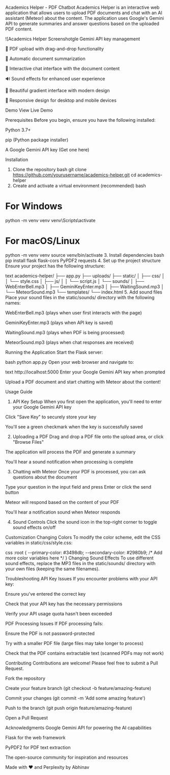 Academics Helper - PDF Chatbot
Academics Helper is an interactive web application that allows users to upload PDF documents and chat with an AI assistant (Meteor) about the content. The application uses Google's Gemini API to generate summaries and answer questions based on the uploaded PDF content.

![Academics Helper Screenshotgle Gemini API key management

📄 PDF upload with drag-and-drop functionality

📝 Automatic document summarization

💬 Interactive chat interface with the document content

🔊 Sound effects for enhanced user experience

🎨 Beautiful gradient interface with modern design

📱 Responsive design for desktop and mobile devices

Demo
View Live Demo

Prerequisites
Before you begin, ensure you have the following installed:

Python 3.7+

pip (Python package installer)

A Google Gemini API key (Get one here)

Installation
1. Clone the repository
bash
git clone https://github.com/yourusername/academics-helper.git
cd academics-helper
2. Create and activate a virtual environment (recommended)
bash
# For Windows
python -m venv venv
venv\Scripts\activate

# For macOS/Linux
python -m venv venv
source venv/bin/activate
3. Install dependencies
bash
pip install flask flask-cors PyPDF2 requests
4. Set up the project structure
Ensure your project has the following structure:

text
academics-helper/
├── app.py
├── uploads/
├── static/
│   ├── css/
│   │   └── style.css
│   ├── js/
│   │   └── script.js
│   └── sounds/
│       ├── WebEnterBell.mp3
│       ├── GeminiKeyEnter.mp3
│       ├── WaitingSound.mp3
│       └── MeteorSound.mp3
└── templates/
    └── index.html
5. Add sound files
Place your sound files in the static/sounds/ directory with the following names:

WebEnterBell.mp3 (plays when user first interacts with the page)

GeminiKeyEnter.mp3 (plays when API key is saved)

WaitingSound.mp3 (plays when PDF is being processed)

MeteorSound.mp3 (plays when chat responses are received)

Running the Application
Start the Flask server:

bash
python app.py
Open your web browser and navigate to:

text
http://localhost:5000
Enter your Google Gemini API key when prompted

Upload a PDF document and start chatting with Meteor about the content!

Usage Guide
1. API Key Setup
When you first open the application, you'll need to enter your Google Gemini API key

Click "Save Key" to securely store your key

You'll see a green checkmark when the key is successfully saved

2. Uploading a PDF
Drag and drop a PDF file onto the upload area, or click "Browse Files"

The application will process the PDF and generate a summary

You'll hear a sound notification when processing is complete

3. Chatting with Meteor
Once your PDF is processed, you can ask questions about the document

Type your question in the input field and press Enter or click the send button

Meteor will respond based on the content of your PDF

You'll hear a notification sound when Meteor responds

4. Sound Controls
Click the sound icon in the top-right corner to toggle sound effects on/off

Customization
Changing Colors
To modify the color scheme, edit the CSS variables in static/css/style.css:

css
:root {
    --primary-color: #3498db;
    --secondary-color: #2980b9;
    /* Add more color variables here */
}
Changing Sound Effects
To use different sound effects, replace the MP3 files in the static/sounds/ directory with your own files (keeping the same filenames).

Troubleshooting
API Key Issues
If you encounter problems with your API key:

Ensure you've entered the correct key

Check that your API key has the necessary permissions

Verify your API usage quota hasn't been exceeded

PDF Processing Issues
If PDF processing fails:

Ensure the PDF is not password-protected

Try with a smaller PDF file (large files may take longer to process)

Check that the PDF contains extractable text (scanned PDFs may not work)

Contributing
Contributions are welcome! Please feel free to submit a Pull Request.

Fork the repository

Create your feature branch (git checkout -b feature/amazing-feature)

Commit your changes (git commit -m 'Add some amazing feature')

Push to the branch (git push origin feature/amazing-feature)

Open a Pull Request



Acknowledgments
Google Gemini API for powering the AI capabilities

Flask for the web framework

PyPDF2 for PDF text extraction

The open-source community for inspiration and resources

Made with ❤️ and Perplexity by Abhinav

